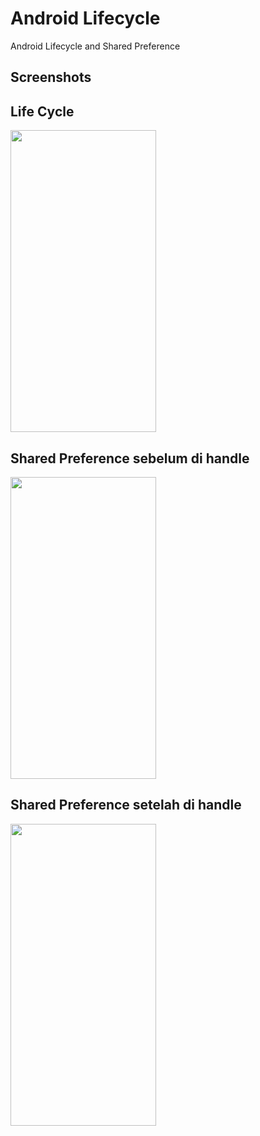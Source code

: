 # Android Lifecycle

Android Lifecycle and Shared Preference

## Screenshots

## Life Cycle
<img src="https://github.com/nuryadincjr/android-lifecycle/1.png" width="233" height="483"> 

## Shared Preference sebelum di handle
<img src="https://github.com/nuryadincjr/android-lifecycle/2.png" width="233" height="483">

## Shared Preference setelah di handle

<img src="https://github.com/nuryadincjr/android-lifecycle/3.png" width="233" height="483">
